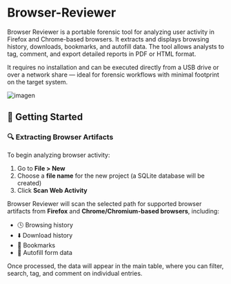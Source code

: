 # Browser-Reviewer
Browser Reviewer is a portable forensic tool for analyzing user activity in Firefox and Chrome-based browsers. It extracts and displays browsing history, downloads, bookmarks, and autofill data. The tool allows analysts to tag, comment, and export detailed reports in PDF or HTML format.

It requires no installation and can be executed directly from a USB drive or over a network share — ideal for forensic workflows with minimal footprint on the target system.

![imagen](https://github.com/user-attachments/assets/3395cf20-1b7f-472b-8dee-7622d6876262)


## 🚀 Getting Started

### 🔍 Extracting Browser Artifacts

To begin analyzing browser activity:

1. Go to **File > New**
2. Choose a **file name** for the new project (a SQLite database will be created)
3. Click **Scan Web Activity**

Browser Reviewer will scan the selected path for supported browser artifacts from **Firefox** and **Chrome/Chromium-based browsers**, including:

- 🕓 Browsing history  
- ⬇️ Download history  
- 🔖 Bookmarks  
- 🧠 Autofill form data  

Once processed, the data will appear in the main table, where you can filter, search, tag, and comment on individual entries.

